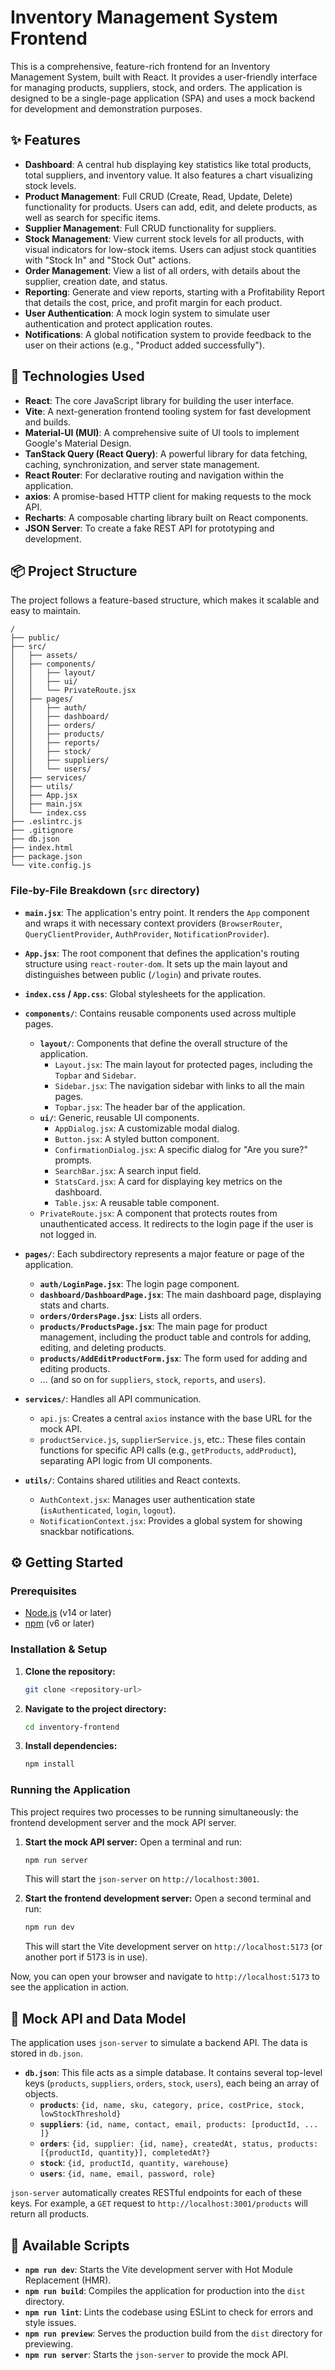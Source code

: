 # Inventory Management System Frontend

This is a comprehensive, feature-rich frontend for an Inventory Management System, built with React. It provides a user-friendly interface for managing products, suppliers, stock, and orders. The application is designed to be a single-page application (SPA) and uses a mock backend for development and demonstration purposes.

## ✨ Features

*   **Dashboard**: A central hub displaying key statistics like total products, total suppliers, and inventory value. It also features a chart visualizing stock levels.
*   **Product Management**: Full CRUD (Create, Read, Update, Delete) functionality for products. Users can add, edit, and delete products, as well as search for specific items.
*   **Supplier Management**: Full CRUD functionality for suppliers.
*   **Stock Management**: View current stock levels for all products, with visual indicators for low-stock items. Users can adjust stock quantities with "Stock In" and "Stock Out" actions.
*   **Order Management**: View a list of all orders, with details about the supplier, creation date, and status.
*   **Reporting**: Generate and view reports, starting with a Profitability Report that details the cost, price, and profit margin for each product.
*   **User Authentication**: A mock login system to simulate user authentication and protect application routes.
*   **Notifications**: A global notification system to provide feedback to the user on their actions (e.g., "Product added successfully").

## 🚀 Technologies Used

*   **React**: The core JavaScript library for building the user interface.
*   **Vite**: A next-generation frontend tooling system for fast development and builds.
*   **Material-UI (MUI)**: A comprehensive suite of UI tools to implement Google's Material Design.
*   **TanStack Query (React Query)**: A powerful library for data fetching, caching, synchronization, and server state management.
*   **React Router**: For declarative routing and navigation within the application.
*   **axios**: A promise-based HTTP client for making requests to the mock API.
*   **Recharts**: A composable charting library built on React components.
*   **JSON Server**: To create a fake REST API for prototyping and development.

## 📦 Project Structure

The project follows a feature-based structure, which makes it scalable and easy to maintain.

```
/
├── public/
├── src/
│   ├── assets/
│   ├── components/
│   │   ├── layout/
│   │   ├── ui/
│   │   └── PrivateRoute.jsx
│   ├── pages/
│   │   ├── auth/
│   │   ├── dashboard/
│   │   ├── orders/
│   │   ├── products/
│   │   ├── reports/
│   │   ├── stock/
│   │   ├── suppliers/
│   │   └── users/
│   ├── services/
│   ├── utils/
│   ├── App.jsx
│   ├── main.jsx
│   └── index.css
├── .eslintrc.js
├── .gitignore
├── db.json
├── index.html
├── package.json
└── vite.config.js
```

### File-by-File Breakdown (`src` directory)

*   **`main.jsx`**: The application's entry point. It renders the `App` component and wraps it with necessary context providers (`BrowserRouter`, `QueryClientProvider`, `AuthProvider`, `NotificationProvider`).
*   **`App.jsx`**: The root component that defines the application's routing structure using `react-router-dom`. It sets up the main layout and distinguishes between public (`/login`) and private routes.
*   **`index.css` / `App.css`**: Global stylesheets for the application.

*   **`components/`**: Contains reusable components used across multiple pages.
    *   **`layout/`**: Components that define the overall structure of the application.
        *   `Layout.jsx`: The main layout for protected pages, including the `Topbar` and `Sidebar`.
        *   `Sidebar.jsx`: The navigation sidebar with links to all the main pages.
        *   `Topbar.jsx`: The header bar of the application.
    *   **`ui/`**: Generic, reusable UI components.
        *   `AppDialog.jsx`: A customizable modal dialog.
        *   `Button.jsx`: A styled button component.
        *   `ConfirmationDialog.jsx`: A specific dialog for "Are you sure?" prompts.
        *   `SearchBar.jsx`: A search input field.
        *   `StatsCard.jsx`: A card for displaying key metrics on the dashboard.
        *   `Table.jsx`: A reusable table component.
    *   `PrivateRoute.jsx`: A component that protects routes from unauthenticated access. It redirects to the login page if the user is not logged in.

*   **`pages/`**: Each subdirectory represents a major feature or page of the application.
    *   **`auth/LoginPage.jsx`**: The login page component.
    *   **`dashboard/DashboardPage.jsx`**: The main dashboard page, displaying stats and charts.
    *   **`orders/OrdersPage.jsx`**: Lists all orders.
    *   **`products/ProductsPage.jsx`**: The main page for product management, including the product table and controls for adding, editing, and deleting products.
    *   **`products/AddEditProductForm.jsx`**: The form used for adding and editing products.
    *   ... (and so on for `suppliers`, `stock`, `reports`, and `users`).

*   **`services/`**: Handles all API communication.
    *   `api.js`: Creates a central `axios` instance with the base URL for the mock API.
    *   `productService.js`, `supplierService.js`, etc.: These files contain functions for specific API calls (e.g., `getProducts`, `addProduct`), separating API logic from UI components.

*   **`utils/`**: Contains shared utilities and React contexts.
    *   `AuthContext.jsx`: Manages user authentication state (`isAuthenticated`, `login`, `logout`).
    *   `NotificationContext.jsx`: Provides a global system for showing snackbar notifications.

## ⚙️ Getting Started

### Prerequisites

*   [Node.js](https://nodejs.org/) (v14 or later)
*   [npm](https://www.npmjs.com/) (v6 or later)

### Installation & Setup

1.  **Clone the repository:**
    ```sh
    git clone <repository-url>
    ```
2.  **Navigate to the project directory:**
    ```sh
    cd inventory-frontend
    ```
3.  **Install dependencies:**
    ```sh
    npm install
    ```

### Running the Application

This project requires two processes to be running simultaneously: the frontend development server and the mock API server.

1.  **Start the mock API server:**
    Open a terminal and run:
    ```sh
    npm run server
    ```
    This will start the `json-server` on `http://localhost:3001`.

2.  **Start the frontend development server:**
    Open a second terminal and run:
    ```sh
    npm run dev
    ```
    This will start the Vite development server on `http://localhost:5173` (or another port if 5173 is in use).

Now, you can open your browser and navigate to `http://localhost:5173` to see the application in action.

## 🤖 Mock API and Data Model

The application uses `json-server` to simulate a backend API. The data is stored in `db.json`.

*   **`db.json`**: This file acts as a simple database. It contains several top-level keys (`products`, `suppliers`, `orders`, `stock`, `users`), each being an array of objects.
    *   **`products`**: `{id, name, sku, category, price, costPrice, stock, lowStockThreshold}`
    *   **`suppliers`**: `{id, name, contact, email, products: [productId, ... ]}`
    *   **`orders`**: `{id, supplier: {id, name}, createdAt, status, products: [{productId, quantity}], completedAt?}`
    *   **`stock`**: `{id, productId, quantity, warehouse}`
    *   **`users`**: `{id, name, email, password, role}`

`json-server` automatically creates RESTful endpoints for each of these keys. For example, a `GET` request to `http://localhost:3001/products` will return all products.

## 📜 Available Scripts

*   **`npm run dev`**: Starts the Vite development server with Hot Module Replacement (HMR).
*   **`npm run build`**: Compiles the application for production into the `dist` directory.
*   **`npm run lint`**: Lints the codebase using ESLint to check for errors and style issues.
*   **`npm run preview`**: Serves the production build from the `dist` directory for previewing.
*   **`npm run server`**: Starts the `json-server` to provide the mock API.
